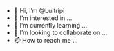 - 👋 Hi, I’m @Luitripi
- 👀 I’m interested in ...
- 🌱 I’m currently learning ...
- 💞️ I’m looking to collaborate on ...
- 📫 How to reach me ...

<!---
Luitripi/Luitripi is a ✨ special ✨ repository because its `README.md` (this file) appears on your GitHub profile.
You can click the Preview link to take a look at your changes.
--->
